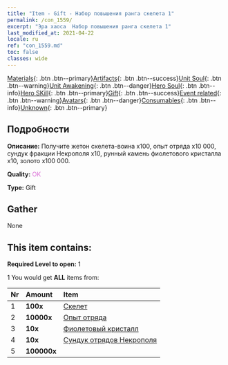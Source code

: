 ```yaml
---
title: "Item - Gift - Набор повышения ранга скелета 1"
permalink: /con_1559/
excerpt: "Эра хаоса  Набор повышения ранга скелета 1"
last_modified_at: 2021-04-22
locale: ru
ref: "con_1559.md"
toc: false
classes: wide
---
```

 [Materials](/ItemsRU/){: .btn .btn--primary}[Artifacts](/ItemsRU/Artifacts/){: .btn .btn--success}[Unit Soul](/ItemsRU/UnitSoul/){: .btn .btn--warning}[Unit Awakening](/ItemsRU/UnitAwakening/){: .btn .btn--danger}[Hero Soul](/ItemsRU/HeroSoul/){: .btn .btn--info}[Hero SKill](/ItemsRU/HeroSkill/){: .btn .btn--primary}[Gift](/ItemsRU/Gift/){: .btn .btn--success}[Event related](/ItemsRU/Events/){: .btn .btn--warning}[Avatars](/ItemsRU/Avatars/){: .btn .btn--danger}[Consumables](/ItemsRU/Consumables/){: .btn .btn--info}[Unknown](/ItemsRU/Unknown/){: .btn .btn--primary}

## Подробности
 **Описание:** Получите жетон скелета-воина x100, опыт отряда x10 000, сундук фракции Некрополя x10, рунный камень фиолетового кристалла x10, золото x100 000.

 **Quality:** <span style="color: #DA70D6">OK</span>

 **Type:** Gift

## Gather

  None

## This item contains:

 **Required Level to open:** 1

 1 You would get **ALL** items  from:

  | Nr | Amount |     Item    |
  |:---|:-------|:------------|
  | 1 |  **100x** | [Скелет](/ItemsRU/unt_208/) |  | 
  | 2 |  **10000x** | [Опыт отряда](/ItemsRU/con_902/) |  | 
  | 3 |  **10x** | [Фиолетовый кристалл](/ItemsRU/con_720/) |  | 
  | 4 |  **10x** | [Сундук отрядов Некрополя](/ItemsRU/con_1271/) |  | 
  | 5 |  **100000x** | <i class="fas fa-coins"/> |  | 
